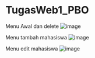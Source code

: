 # TugasWeb1_PBO

Menu Awal dan delete
![image](https://user-images.githubusercontent.com/59521108/139615546-fbd77038-5091-4aa1-9b29-a4ec82fafd1a.png)

Menu tambah mahasiswa
![image](https://user-images.githubusercontent.com/59521108/139615579-8f7ea7b8-2045-434d-8626-06f33cda2915.png)

Menu edit mahasiswa
![image](https://user-images.githubusercontent.com/59521108/139615615-e462b2aa-448e-4265-b0b3-a68461596fd4.png)


